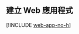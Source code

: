 ## <a name="create-a-web-app"></a>建立 Web 應用程式

[!INCLUDE [web-app-no-h](app-service-web-create-web-app-no-h.md)]